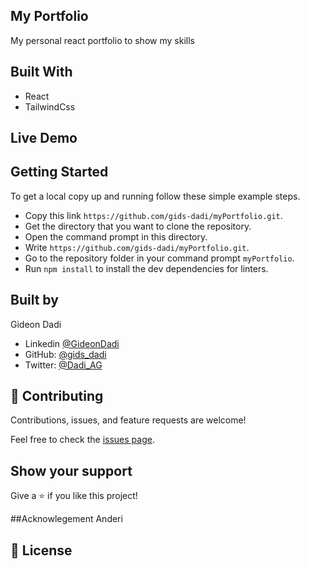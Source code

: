 ## My Portfolio
My personal react portfolio to show my skills

## Built With

- React
- TailwindCss

## Live Demo


## Getting Started

To get a local copy up and running follow these simple example steps.

- Copy this link `https://github.com/gids-dadi/myPortfolio.git`.
- Get the directory that you want to clone the repository.
- Open the command prompt in this directory.
- Write `https://github.com/gids-dadi/myPortfolio.git`.
- Go to the repository folder in your command prompt `myPortfolio`.
- Run `npm install` to install the dev dependencies for linters.

## Built by

Gideon Dadi

- Linkedin [@GideonDadi](https://www.linkedin.com/feed/)
- GitHub: [@gids_dadi](https://github.com/gids-dadi)
- Twitter: [@Dadi_AG](https://twitter.com/Dadi_AG)

## 🤝 Contributing

Contributions, issues, and feature requests are welcome!

Feel free to check the [issues page](../../issues/).

## Show your support

Give a ⭐️ if you like this project!

##Acknowlegement
Anderi

## 📝 License